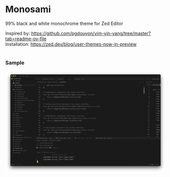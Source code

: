 # Monosami

99% black and white monochrome theme for Zed Editor

Inspired by: https://github.com/pgdouyon/vim-yin-yang/tree/master?tab=readme-ov-file
<br>
Installation: https://zed.dev/blog/user-themes-now-in-preview
<br>
<br>

### Sample

![sample](sample.png)
